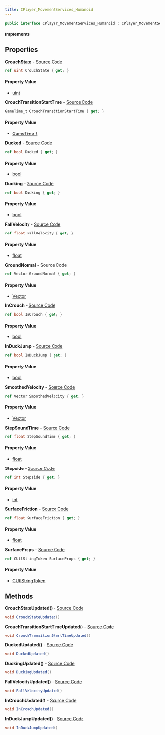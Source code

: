 ```yaml
---
title: CPlayer_MovementServices_Humanoid
---
```


```csharp
public interface CPlayer_MovementServices_Humanoid : CPlayer_MovementServices, CPlayerPawnComponent, ISchemaClass<CPlayerPawnComponent>, ISchemaClass<CPlayer_MovementServices>, ISchemaClass<CPlayer_MovementServices_Humanoid>, ISchemaField, ISchemaClass, INativeHandle
```

#### Implements

## Properties

**CrouchState** - [Source Code](https://github.com/swiftly-solution/swiftlys2/blob/master/managed/src/SwiftlyS2.Generated/Schemas/Interfaces/CPlayer_MovementServices_Humanoid.cs#L22)

```csharp
ref uint CrouchState { get; }
```

#### Property Value

- [uint](https://learn.microsoft.com/dotnet/api/system.uint32)

**CrouchTransitionStartTime** - [Source Code](https://github.com/swiftly-solution/swiftlys2/blob/master/managed/src/SwiftlyS2.Generated/Schemas/Interfaces/CPlayer_MovementServices_Humanoid.cs#L24)

```csharp
GameTime_t CrouchTransitionStartTime { get; }
```

#### Property Value

- [GameTime_t](/docs/api/shared/schemadefinitions/gametime_t)

**Ducked** - [Source Code](https://github.com/swiftly-solution/swiftlys2/blob/master/managed/src/SwiftlyS2.Generated/Schemas/Interfaces/CPlayer_MovementServices_Humanoid.cs#L26)

```csharp
ref bool Ducked { get; }
```

#### Property Value

- [bool](https://learn.microsoft.com/dotnet/api/system.boolean)

**Ducking** - [Source Code](https://github.com/swiftly-solution/swiftlys2/blob/master/managed/src/SwiftlyS2.Generated/Schemas/Interfaces/CPlayer_MovementServices_Humanoid.cs#L28)

```csharp
ref bool Ducking { get; }
```

#### Property Value

- [bool](https://learn.microsoft.com/dotnet/api/system.boolean)

**FallVelocity** - [Source Code](https://github.com/swiftly-solution/swiftlys2/blob/master/managed/src/SwiftlyS2.Generated/Schemas/Interfaces/CPlayer_MovementServices_Humanoid.cs#L18)

```csharp
ref float FallVelocity { get; }
```

#### Property Value

- [float](https://learn.microsoft.com/dotnet/api/system.single)

**GroundNormal** - [Source Code](https://github.com/swiftly-solution/swiftlys2/blob/master/managed/src/SwiftlyS2.Generated/Schemas/Interfaces/CPlayer_MovementServices_Humanoid.cs#L32)

```csharp
ref Vector GroundNormal { get; }
```

#### Property Value

- [Vector](/docs/api/shared/natives/vector)

**InCrouch** - [Source Code](https://github.com/swiftly-solution/swiftlys2/blob/master/managed/src/SwiftlyS2.Generated/Schemas/Interfaces/CPlayer_MovementServices_Humanoid.cs#L20)

```csharp
ref bool InCrouch { get; }
```

#### Property Value

- [bool](https://learn.microsoft.com/dotnet/api/system.boolean)

**InDuckJump** - [Source Code](https://github.com/swiftly-solution/swiftlys2/blob/master/managed/src/SwiftlyS2.Generated/Schemas/Interfaces/CPlayer_MovementServices_Humanoid.cs#L30)

```csharp
ref bool InDuckJump { get; }
```

#### Property Value

- [bool](https://learn.microsoft.com/dotnet/api/system.boolean)

**SmoothedVelocity** - [Source Code](https://github.com/swiftly-solution/swiftlys2/blob/master/managed/src/SwiftlyS2.Generated/Schemas/Interfaces/CPlayer_MovementServices_Humanoid.cs#L40)

```csharp
ref Vector SmoothedVelocity { get; }
```

#### Property Value

- [Vector](/docs/api/shared/natives/vector)

**StepSoundTime** - [Source Code](https://github.com/swiftly-solution/swiftlys2/blob/master/managed/src/SwiftlyS2.Generated/Schemas/Interfaces/CPlayer_MovementServices_Humanoid.cs#L16)

```csharp
ref float StepSoundTime { get; }
```

#### Property Value

- [float](https://learn.microsoft.com/dotnet/api/system.single)

**Stepside** - [Source Code](https://github.com/swiftly-solution/swiftlys2/blob/master/managed/src/SwiftlyS2.Generated/Schemas/Interfaces/CPlayer_MovementServices_Humanoid.cs#L38)

```csharp
ref int Stepside { get; }
```

#### Property Value

- [int](https://learn.microsoft.com/dotnet/api/system.int32)

**SurfaceFriction** - [Source Code](https://github.com/swiftly-solution/swiftlys2/blob/master/managed/src/SwiftlyS2.Generated/Schemas/Interfaces/CPlayer_MovementServices_Humanoid.cs#L34)

```csharp
ref float SurfaceFriction { get; }
```

#### Property Value

- [float](https://learn.microsoft.com/dotnet/api/system.single)

**SurfaceProps** - [Source Code](https://github.com/swiftly-solution/swiftlys2/blob/master/managed/src/SwiftlyS2.Generated/Schemas/Interfaces/CPlayer_MovementServices_Humanoid.cs#L36)

```csharp
ref CUtlStringToken SurfaceProps { get; }
```

#### Property Value

- [CUtlStringToken](/docs/api/shared/natives/cutlstringtoken)

## Methods

**CrouchStateUpdated()** - [Source Code](https://github.com/swiftly-solution/swiftlys2/blob/master/managed/src/SwiftlyS2.Generated/Schemas/Interfaces/CPlayer_MovementServices_Humanoid.cs#L44)

```csharp
void CrouchStateUpdated()
```

**CrouchTransitionStartTimeUpdated()** - [Source Code](https://github.com/swiftly-solution/swiftlys2/blob/master/managed/src/SwiftlyS2.Generated/Schemas/Interfaces/CPlayer_MovementServices_Humanoid.cs#L45)

```csharp
void CrouchTransitionStartTimeUpdated()
```

**DuckedUpdated()** - [Source Code](https://github.com/swiftly-solution/swiftlys2/blob/master/managed/src/SwiftlyS2.Generated/Schemas/Interfaces/CPlayer_MovementServices_Humanoid.cs#L46)

```csharp
void DuckedUpdated()
```

**DuckingUpdated()** - [Source Code](https://github.com/swiftly-solution/swiftlys2/blob/master/managed/src/SwiftlyS2.Generated/Schemas/Interfaces/CPlayer_MovementServices_Humanoid.cs#L47)

```csharp
void DuckingUpdated()
```

**FallVelocityUpdated()** - [Source Code](https://github.com/swiftly-solution/swiftlys2/blob/master/managed/src/SwiftlyS2.Generated/Schemas/Interfaces/CPlayer_MovementServices_Humanoid.cs#L42)

```csharp
void FallVelocityUpdated()
```

**InCrouchUpdated()** - [Source Code](https://github.com/swiftly-solution/swiftlys2/blob/master/managed/src/SwiftlyS2.Generated/Schemas/Interfaces/CPlayer_MovementServices_Humanoid.cs#L43)

```csharp
void InCrouchUpdated()
```

**InDuckJumpUpdated()** - [Source Code](https://github.com/swiftly-solution/swiftlys2/blob/master/managed/src/SwiftlyS2.Generated/Schemas/Interfaces/CPlayer_MovementServices_Humanoid.cs#L48)

```csharp
void InDuckJumpUpdated()
```

